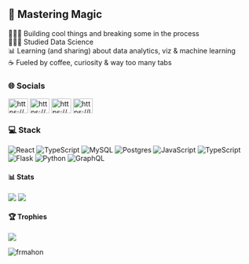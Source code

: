 ## 🧙 Mastering Magic
👩🏻‍💻 Building cool things and breaking some in the process<br>👩🏻‍🎓 Studied Data Science<br>📊 Learning (and sharing) about data analytics, viz & machine learning<br>☕ Fueled by coffee, curiosity & way too many tabs<br>

### 🌐 Socials
<p align="left">
<a href="https://linkedin.com/in/https://www.linkedin.com/in/francisco-mahon/" target="blank"><img align="center" src="https://raw.githubusercontent.com/rahuldkjain/github-profile-readme-generator/master/src/images/icons/Social/linked-in-alt.svg" alt="https://www.linkedin.com/in/francisco-mahon/" height="30" width="40" /></a>
<a href="https://stackoverflow.com/users/https://stackoverflow.com/users/19523435/fran-mahon?tab=profile" target="blank"><img align="center" src="https://raw.githubusercontent.com/rahuldkjain/github-profile-readme-generator/master/src/images/icons/Social/stack-overflow.svg" alt="https://stackoverflow.com/users/19523435/fran-mahon?tab=profile" height="30" width="40" /></a>
<a href="https://www.hackerrank.com/https://www.hackerrank.com/profile/fran_mahon" target="blank"><img align="center" src="https://raw.githubusercontent.com/rahuldkjain/github-profile-readme-generator/master/src/images/icons/Social/hackerrank.svg" alt="https://www.hackerrank.com/profile/fran_mahon" height="30" width="40" /></a>
<a href="https://www.leetcode.com/https://leetcode.com/u/franmahon/" target="blank"><img align="center" src="https://raw.githubusercontent.com/rahuldkjain/github-profile-readme-generator/master/src/images/icons/Social/leet-code.svg" alt="https://leetcode.com/u/franmahon/" height="30" width="40" /></a>
</p>

### 💻 Stack
![React](https://img.shields.io/badge/react-%2320232a.svg?style=for-the-badge&logo=react&logoColor=%2361DAFB) ![TypeScript](https://img.shields.io/badge/typescript-%23007ACC.svg?style=for-the-badge&logo=typescript&logoColor=white) ![MySQL](https://img.shields.io/badge/mysql-4479A1.svg?style=for-the-badge&logo=mysql&logoColor=white) ![Postgres](https://img.shields.io/badge/postgres-%23316192.svg?style=for-the-badge&logo=postgresql&logoColor=white) ![JavaScript](https://img.shields.io/badge/javascript-%23323330.svg?style=for-the-badge&logo=javascript&logoColor=%23F7DF1E) ![TypeScript](https://img.shields.io/badge/typescript-%23007ACC.svg?style=for-the-badge&logo=typescript&logoColor=white) ![Flask](https://img.shields.io/badge/flask-%23000.svg?style=for-the-badge&logo=flask&logoColor=white) ![Python](https://img.shields.io/badge/python-3670A0?style=for-the-badge&logo=python&logoColor=ffdd54) ![GraphQL](https://img.shields.io/badge/-GraphQL-E10098?style=for-the-badge&logo=graphql&logoColor=white)
#### 📊 Stats
![](https://github-readme-stats.vercel.app/api?username=FrMahon&theme=radical&hide_border=false&include_all_commits=true&count_private=true)
![](https://nirzak-streak-stats.vercel.app/?user=FrMahon&theme=radical&hide_border=false)<br/>

#### 🏆 Trophies
![](https://github-profile-trophy.vercel.app/?username=FrMahon&theme=radical&no-frame=true&no-bg=false&margin-w=4)


<p align="left"> <img src="https://komarev.com/ghpvc/?username=frmahon&label=Profile%20views&color=0e75b6&style=flat" alt="frmahon" /> </p>
